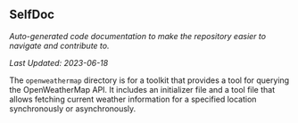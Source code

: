<!--- START SELFDOC --->
## SelfDoc
_Auto-generated code documentation to make the repository easier to navigate and contribute to._

_Last Updated: 2023-06-18_

The `openweathermap` directory is for a toolkit that provides a tool for querying the OpenWeatherMap API. It includes an initializer file and a tool file that allows fetching current weather information for a specified location synchronously or asynchronously.

<!--- END SELFDOC --->